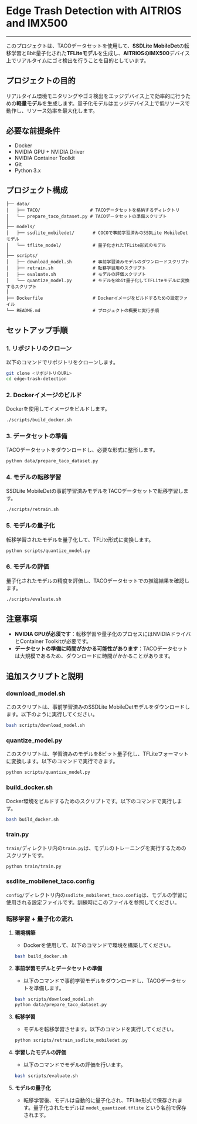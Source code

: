 # Edge Trash Detection with AITRIOS and IMX500

---

このプロジェクトは、TACOデータセットを使用して、**SSDLite MobileDet**の転移学習と8bit量子化された**TFLiteモデル**を生成し、**AITRIOSのIMX500**デバイス上でリアルタイムにゴミ検出を行うことを目的としています。

## プロジェクトの目的

リアルタイム環境モニタリングやゴミ検出をエッジデバイス上で効率的に行うための**軽量モデル**を生成します。量子化モデルはエッジデバイス上で低リソースで動作し、リソース効率を最大化します。

## 必要な前提条件

- Docker
- NVIDIA GPU + NVIDIA Driver
- NVIDIA Container Toolkit
- Git
- Python 3.x

## プロジェクト構成

```
├── data/
│   ├── TACO/                   # TACOデータセットを格納するディレクトリ
│   └── prepare_taco_dataset.py # TACOデータセットの準備スクリプト
│
├── models/
│   ├── ssdlite_mobiledet/       # COCOで事前学習済みのSSDLite MobileDetモデル
│   └── tflite_model/            # 量子化されたTFLite形式のモデル
│
├── scripts/
│   ├── download_model.sh        # 事前学習済みモデルのダウンロードスクリプト
│   ├── retrain.sh               # 転移学習用のスクリプト
│   ├── evaluate.sh              # モデルの評価スクリプト
│   └── quantize_model.py        # モデルを8bit量子化してTFLiteモデルに変換するスクリプト
│
├── Dockerfile                   # Dockerイメージをビルドするための設定ファイル
└── README.md                    # プロジェクトの概要と実行手順

```

## セットアップ手順

### 1. リポジトリのクローン

以下のコマンドでリポジトリをクローンします。

```bash
git clone <リポジトリのURL>
cd edge-trash-detection

```

### 2. Dockerイメージのビルド

Dockerを使用してイメージをビルドします。

```bash
./scripts/build_docker.sh

```

### 3. データセットの準備

TACOデータセットをダウンロードし、必要な形式に整形します。

```bash
python data/prepare_taco_dataset.py

```

### 4. モデルの転移学習

SSDLite MobileDetの事前学習済みモデルをTACOデータセットで転移学習します。

```bash
./scripts/retrain.sh

```

### 5. モデルの量子化

転移学習されたモデルを量子化して、TFLite形式に変換します。

```bash
python scripts/quantize_model.py

```

### 6. モデルの評価

量子化されたモデルの精度を評価し、TACOデータセットでの推論結果を確認します。

```bash
./scripts/evaluate.sh

```

## 注意事項

- **NVIDIA GPUが必須です**：転移学習や量子化のプロセスにはNVIDIAドライバとContainer Toolkitが必要です。
- **データセットの準備に時間がかかる可能性があります**：TACOデータセットは大規模であるため、ダウンロードに時間がかかることがあります。
## 追加スクリプトと説明

### download_model.sh
このスクリプトは、事前学習済みのSSDLite MobileDetモデルをダウンロードします。以下のように実行してください。

```bash
bash scripts/download_model.sh
```

### quantize_model.py
このスクリプトは、学習済みのモデルを8ビット量子化し、TFLiteフォーマットに変換します。以下のコマンドで実行できます。

```bash
python scripts/quantize_model.py
```

### build_docker.sh
Docker環境をビルドするためのスクリプトです。以下のコマンドで実行します。

```bash
bash build_docker.sh
```

### train.py
`train/`ディレクトリ内の`train.py`は、モデルのトレーニングを実行するためのスクリプトです。

```bash
python train/train.py
```

### ssdlite_mobilenet_taco.config
`config/`ディレクトリ内の`ssdlite_mobilenet_taco.config`は、モデルの学習に使用される設定ファイルです。訓練時にこのファイルを参照してください。

### 転移学習 + 量子化の流れ

1. **環境構築**
    - Dockerを使用して、以下のコマンドで環境を構築してください。
    ```bash
    bash build_docker.sh
    ```

2. **事前学習モデルとデータセットの準備**
    - 以下のコマンドで事前学習モデルをダウンロードし、TACOデータセットを準備します。
    ```bash
    bash scripts/download_model.sh
    python data/prepare_taco_dataset.py
    ```

3. **転移学習**
    - モデルを転移学習させます。以下のコマンドを実行してください。
    ```bash
    python scripts/retrain_ssdlite_mobiledet.py
    ```

4. **学習したモデルの評価**
    - 以下のコマンドでモデルの評価を行います。
    ```bash
    bash scripts/evaluate.sh
    ```

5. **モデルの量子化**
    - 転移学習後、モデルは自動的に量子化され、TFLite形式で保存されます。量子化されたモデルは `model_quantized.tflite` という名前で保存されます。
